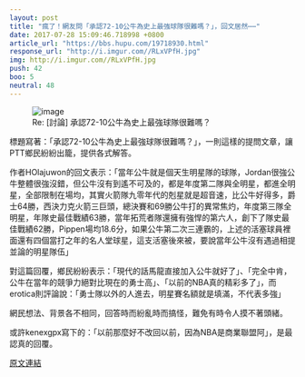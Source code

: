 ```yaml
---
layout: post
title: "瘋了！網友問「承認72-10公牛為史上最強球隊很難嗎？」，回文居然⋯⋯"
date: 2017-07-28 15:09:46.718998 +0800
article_url: "https://bbs.hupu.com/19718930.html"
response_url: "http://i.imgur.com//RLxVPfH.jpg"
img: http://i.imgur.com//RLxVPfH.jpg
push: 42
boo: 5
neutral: 48
---
```


<figure>
<img src="http://i.imgur.com//RLxVPfH.jpg" alt="image">
<figcaption>
Re: [討論] 承認72-10公牛為史上最強球隊很難嗎？
</figcaption>
</figure>



標題寫著：「承認72-10公牛為史上最強球隊很難嗎？」，一則這樣的提問文章，讓PTT鄉民紛紛出籠，提供各式解答。

作者HOlajuwon的回文表示：「當年公牛就是個天生明星隊的球隊，Jordan很強公牛整體很強沒錯，但公牛沒有到遙不可及的，都是年度第二隊與全明星，都進全明星，全部限制在場均，其實火箭隊九零年代的剋星就是超音速，比公牛好得多，爵士64勝，西決力克火箭三巨頭，總決賽和69勝公牛打的異常焦灼，年度第三隊全明星，年隊史最佳戰績63勝，當年拓荒者隊還擁有強悍的第六人，創下了隊史最佳戰績62勝，Pippen場均18.6分，如果公牛第二次三連霸的，上述的活塞球員裡面還有四個當打之年的名人堂球星，這支活塞後來被，要說當年公牛沒有遇過相提並論的明星隊伍」

對這篇回覆，鄉民紛紛表示：「現代的話馬龍直接加入公牛就好了」、「完全中肯，公牛在當年的競爭力絕對比現在的勇士高」、「以前的NBA真的精彩多了」，而erotica則評論說：「勇士隊以外的人進去，明星賽名額就是填滿，不代表多強」

網民想法、背景各不相同，回答時而紛亂時而搞怪，難免有時令人摸不著頭緒。

或許kenexgpx寫下的：「以前那麼好不改回以前，因為NBA是商業聯盟阿」，是最認真的回覆。

<a href = "https://www.ptt.cc/bbs/NBA/M.1501146757.A.6CC.html">原文連結</a>

